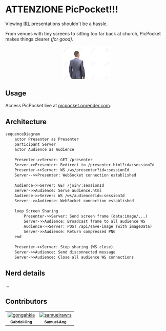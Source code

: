 # ATTENZIONE PicPocket!!!

Viewing [IRL](https://dictionary.cambridge.org/dictionary/english/irl) presentations shouldn't be a hassle.  

From venues with tiny screens to sitting too far back at church, PicPocket makes things clearer *(for good)*.

<div align="center">
  <img src="./asset/see.jpeg" width="30%">
</div>

## Usage

Access PicPocket live at [picpocket.onrender.com](https://picpocket.onrender.com/).

## Architecture 

```mermaid
sequenceDiagram
    actor Presenter as Presenter
    participant Server
    actor Audience as Audience

    Presenter->>Server: GET /presenter
    Server->>Presenter: Redirect to /presenter.html?id=:sessionId
    Presenter->>Server: WS /ws/presenter?id=:sessionId
    Server-->>Presenter: WebSocket connection established

    Audience->>Server: GET /join/:sessionId
    Server->>Audience: Serve audience.html
    Audience->>Server: WS /ws/audience?id=:sessionId
    Server-->>Audience: WebSocket connection established

    loop Screen Sharing
        Presenter->>Server: Send screen frame (data:image/...)
        Server->>Audience: Broadcast frame to all audience WS
        Audience->>Server: POST /api/save-image (with imageData)
        Server->>Audience: Return compressed PNG
    end

    Presenter->>Server: Stop sharing (WS close)
    Server->>Audience: Send disconnected message
    Server->>Audience: Close all audience WS connections
```

## Nerd details

...

## Contributors

<table>
	<tbody>
        <tr>
            <td align="center">
                <a href="https://www.linkedin.com/in/gabriel-zmong/">
                    <img src="https://avatars.githubusercontent.com/u/117062305?v=4" width="100;" alt="gongahkia"/>
                    <br />
                    <sub><b>Gabriel Ong</b></sub>
                </a>
                <br />
            </td>
            <td align="center">
                <a href="https://www.linkedin.com/in/samuelrawrs/">
                    <img src="https://avatars.githubusercontent.com/u/54682777?v=4" width="100;" alt="samuelrawrs"/>
                    <br />
                    <sub><b>Samuel Ang</b></sub>
                </a>
                <br />
            </td>
        </tr>
	</tbody>
</table>
